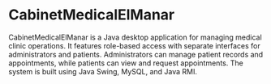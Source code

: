 # CabinetMedicalElManar
CabinetMedicalElManar is a Java desktop application for managing medical clinic operations. It features role-based access with separate interfaces for administrators and patients. Administrators can manage patient records and appointments, while patients can view and request appointments. The system is built using Java Swing, MySQL, and Java RMI.
